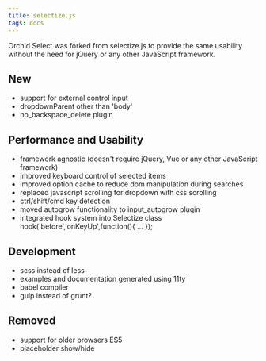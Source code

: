 ```yaml
---
title: selectize.js
tags: docs
---
```


Orchid Select was forked from selectize.js to provide the same usability without the need for jQuery or any other JavaScript framework.


## New
- support for external control input
- dropdownParent other than 'body'
- no_backspace_delete plugin

## Performance and Usability
- framework agnostic (doesn't require jQuery, Vue or any other JavaScript framework)
- improved keyboard control of selected items
- improved option cache to reduce dom manipulation during searches
- replaced javascript scrolling for dropdown with css scrolling
- ctrl/shift/cmd key detection
- moved autogrow functionality to input_autogrow plugin
- integrated hook system into Selectize class hook('before','onKeyUp',function(){ ... });

## Development
- scss instead of less
- examples and documentation generated using 11ty
- babel compiler
- gulp instead of grunt?

## Removed
- support for older browsers ES5
- placeholder show/hide
